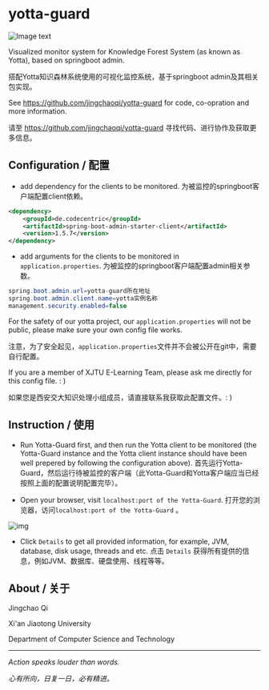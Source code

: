 # yotta-guard
![Image text](https://raw.github.com/jingchaoqi/yotta-guard/master/img-files/Yotta-Guard-Logo.png)

Visualized monitor system for Knowledge Forest System (as known as Yotta), based on springboot admin.

搭配Yotta知识森林系统使用的可视化监控系统，基于springboot admin及其相关包实现。

See https://github.com/jingchaoqi/yotta-guard for code, co-opration and more information.

请至 https://github.com/jingchaoqi/yotta-guard 寻找代码、进行协作及获取更多信息。

## Configuration / 配置

- add dependency for the clients to be monitored. 为被监控的springboot客户端配置client依赖。

```xml
<dependency>
    <groupId>de.codecentric</groupId>
    <artifactId>spring-boot-admin-starter-client</artifactId>
    <version>1.5.7</version>
</dependency>
```

- add arguments for the clients to be monitored in `application.properties`. 为被监控的springboot客户端配置admin相关参数。

```java
spring.boot.admin.url=yotta-guard所在地址
spring.boot.admin.client.name=yotta实例名称
management.security.enabled=false
```

For the safety of our yotta project, our  `application.properties` will not be public, please make sure your own config file works.

注意，为了安全起见，`application.properties`文件并不会被公开在git中，需要自行配置。

If you are a member of XJTU E-Learning Team, please ask me directly for this config file. : )

如果您是西安交大知识处理小组成员，请直接联系我获取此配置文件。: )



## Instruction / 使用

- Run Yotta-Guard first, and then run the Yotta client to be monitored (the Yotta-Guard instance and the Yotta client instance should have been well prepered by following the configuration above). 首先运行Yotta-Guard，然后运行待被监控的客户端（此Yotta-Guard和Yotta客户端应当已经按照上面的配置说明配置完毕）。

- Open your browser, visit `localhost:port of the Yotta-Guard`. 打开您的浏览器，访问`localhost:port of the Yotta-Guard` 。

![img](https://raw.github.com/jingchaoqi/yotta-guard/master/img-files/Yotta-Guard-Page.png)

- Click `Details` to get all provided information, for example, JVM, database, disk usage, threads and etc. 点击  `Details` 获得所有提供的信息，例如JVM、数据库、硬盘使用、线程等等。



## About / 关于

Jingchao Qi

Xi'an Jiaotong University

Department of Computer Science and Technology

------

*Action speaks louder than words.*

*心有所向，日复一日，必有精进。*